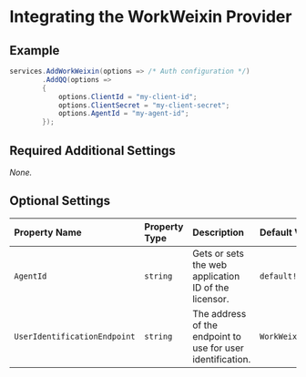 # Integrating the WorkWeixin Provider

## Example

```csharp
services.AddWorkWeixin(options => /* Auth configuration */)
        .AddQQ(options =>
        {
            options.ClientId = "my-client-id";
            options.ClientSecret = "my-client-secret";
            options.AgentId = "my-agent-id";            
        });
```

## Required Additional Settings

_None._

## Optional Settings

| Property Name | Property Type | Description | Default Value |
|:--|:--|:--|:--|
| `AgentId` | `string` | Gets or sets the web application ID of the licensor. | `default!` |
| `UserIdentificationEndpoint` | `string` | The address of the endpoint to use for user identification. | `WorkWeixinAuthenticationDefaults.UserIdentificationEndpoint` |
